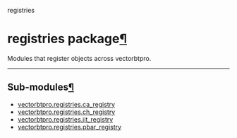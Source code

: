 registries

#  registries package[](https://github.com/polakowo/vectorbt.pro/blob/6e344a8230eaf718593f4570378486ee1d4178f6/vectorbtpro/registries/__init__.py "Jump to source")[¶](https://vectorbt.pro/pvt_7a467f6b/api/registries/#vectorbtpro.registries "Permanent link")

Modules that register objects across vectorbtpro.

* * *

## Sub-modules[¶](https://vectorbt.pro/pvt_7a467f6b/api/registries/#sub-modules "Permanent link")

  * [vectorbtpro.registries.ca_registry](https://vectorbt.pro/pvt_7a467f6b/api/registries/ca_registry/ "vectorbtpro.registries.ca_registry")
  * [vectorbtpro.registries.ch_registry](https://vectorbt.pro/pvt_7a467f6b/api/registries/ch_registry/ "vectorbtpro.registries.ch_registry")
  * [vectorbtpro.registries.jit_registry](https://vectorbt.pro/pvt_7a467f6b/api/registries/jit_registry/ "vectorbtpro.registries.jit_registry")
  * [vectorbtpro.registries.pbar_registry](https://vectorbt.pro/pvt_7a467f6b/api/registries/pbar_registry/ "vectorbtpro.registries.pbar_registry")


